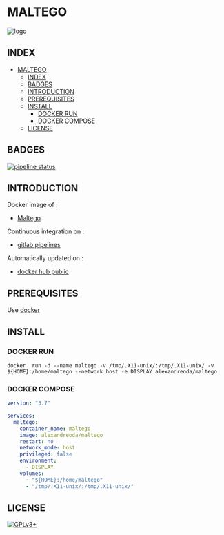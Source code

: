 # MALTEGO

![logo](https://assets.gitlab-static.net/uploads/-/system/project/avatar/12904454/vector_logo_grey_small_edge_512_darker.png)

## INDEX

- [MALTEGO](#maltego)
  - [INDEX](#index)
  - [BADGES](#badges)
  - [INTRODUCTION](#introduction)
  - [PREREQUISITES](#prerequisites)
  - [INSTALL](#install)
    - [DOCKER RUN](#docker-run)
    - [DOCKER COMPOSE](#docker-compose)
  - [LICENSE](#license)

## BADGES

[![pipeline status](https://gitlab.com/oda-alexandre/maltego/badges/master/pipeline.svg)](https://gitlab.com/oda-alexandre/maltego/commits/master)

## INTRODUCTION

Docker image of :

- [Maltego](https://www.paterva.com/web7/buy/maltego-clients/maltego-ce.php)

Continuous integration on :

- [gitlab pipelines](https://gitlab.com/oda-alexandre/maltego/pipelines)

Automatically updated on :

- [docker hub public](https://hub.docker.com/r/alexandreoda/maltego)

## PREREQUISITES

Use [docker](https://www.docker.com)

## INSTALL

### DOCKER RUN

```\
docker  run -d --name maltego -v /tmp/.X11-unix/:/tmp/.X11-unix/ -v ${HOME}:/home/maltego --network host -e DISPLAY alexandreoda/maltego
```

### DOCKER COMPOSE

```yml
version: "3.7"

services:
  maltego:
    container_name: maltego
    image: alexandreoda/maltego
    restart: no
    network_mode: host
    privileged: false
    environment:
      - DISPLAY
    volumes:
      - "${HOME}:/home/maltego"
      - "/tmp/.X11-unix/:/tmp/.X11-unix/"
```

## LICENSE

[![GPLv3+](http://gplv3.fsf.org/gplv3-127x51.png)](https://gitlab.com/oda-alexandre/maltego/blob/master/LICENSE)

